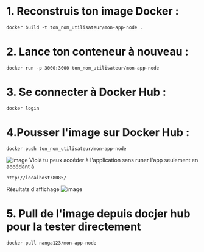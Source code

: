 

# 1. Reconstruis ton image Docker :
```
docker build -t ton_nom_utilisateur/mon-app-node .

```
# 2. Lance ton conteneur à nouveau :
```
docker run -p 3000:3000 ton_nom_utilisateur/mon-app-node
```

# 3. Se connecter à Docker Hub :
```
docker login 
```
# 4.Pousser l'image sur Docker Hub :
```
docker push ton_nom_utilisateur/mon-app-node
```

![image](https://github.com/user-attachments/assets/a78512f1-fb4a-44fc-98be-464f0e88dc84)
Violà tu peux accéder à l'application sans runer l'app seulement en accédant à 
```
http://localhost:8085/
```
Résultats d'affichage 
![image](https://github.com/user-attachments/assets/c9d4cddf-a389-4f17-a129-48e5722a9da4)

# 5. Pull de l'image depuis docjer hub pour la tester directement 

```
docker pull nanga123/mon-app-node
```
